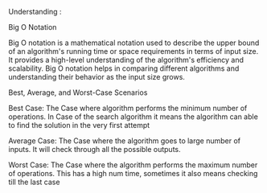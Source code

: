 Understanding :

Big O Notation

Big O notation is a mathematical notation used to describe the upper bound of an algorithm's running time or space requirements in terms of input size. It provides a high-level understanding of the algorithm's efficiency and scalability. Big O notation helps in comparing different algorithms and understanding their behavior as the input size grows.

Best, Average, and Worst-Case Scenarios

Best Case: The Case where algorithm performs the minimum number of operations. In Case of the search algorithm it means the algorithm can able to find the solution in the very first attempt

Average Case: The Case where the algorithm goes to large number of inputs. It will check through all the possible outputs.

Worst Case: The Case where the algorithm performs the maximum number of operations. This has a high num time, sometimes it also means checking till the last case
